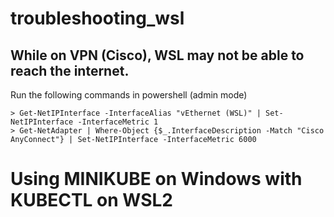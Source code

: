 # troubleshooting_wsl

## While on VPN (Cisco), WSL may not be able to reach the internet.
Run the following commands in powershell (admin mode)
```
> Get-NetIPInterface -InterfaceAlias "vEthernet (WSL)" | Set-NetIPInterface -InterfaceMetric 1
> Get-NetAdapter | Where-Object {$_.InterfaceDescription -Match "Cisco AnyConnect"} | Set-NetIPInterface -InterfaceMetric 6000
```

# Using MINIKUBE on Windows with KUBECTL on WSL2
